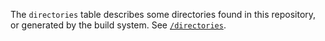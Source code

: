 The `directories` table describes some directories found in this repository, or
generated by the build system. See [`/directories`](/directories/).
